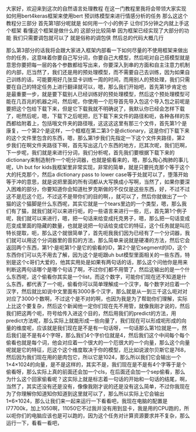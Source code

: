 大家好，欢迎来到这次的自然语言处理教程
在这一门教程里我将会带领大家实现
如何用bert4keras框架来使用bert
预训练模型来进行情感分析的任务
那么这这个教程分三部分
首先第1部分呢就是
如何用一个小的例子
让你们5分钟之内就上手这个框架
看懂这个框架是做什么的
这部分比较简单
因为框架已经实现了大部分的功能
我们只需要调包就可以了
就是俗称的调包侠
然后总的代码大概几行

那么第3部分的话我将会跟大家进入框架内部看一下如何尽量的不使用框架来做出你的任务，这意味着你要自己写分词，你要自己大模型，然后呃对自己搭模型就是意思你要把每一层的各个参数都给写出来，你要深入到串的方面和自主注意力机制的内部，厄当然了，我们还是用的预处理模型，而不需要自己去训练，因为如果自己训练的话，可能要用好几张显卡训练一周的时间，而用别人的预处理，我们只需要在自己的特定任务上进行翻译就可以，嗯，那么我们开始吧，首先第1步肯定也是最重要一步，就是要下载别人已经训练好的预处理模型，然后这个预处理模型可能在几百兆的机器之间，然后呢，你使用一个厄导首先导入包这个导入包之前呢是要把这个包给下载下来，但是它下载我就不明确说了，我默认你已经会怎样下载了，呃然后呢，嗯，下载下之后呢把，厄下载下来文件的路径和呃，各种各样的东西都给附着上，包括哦文件夹的路径哦，这这这这里有那三个文件，首先第1个是康复，一个第2个是这样，一个框框在第二第3个是dictionary，这是你们下载下来的这个文件里包含的东西，嗯，那么第1步我们先指定一下这个文件夹路径，第2步我们在啊文件夹路径下啊，首先写出这几个东西的地方，厄其次呢，我们厄啊，下一步呢，我们就是来进行分词，我们分析呢，首先我们要根据下载下来的dictionary来制造制作一个呃分词器，也就是偷看来的，嗯，那么掏心掏肺的事儿呢，Uh but for kids我框架里非常实现，非常的简单，就是只要托克那个等于这个大的托克那个，然后a dictionary pass to lower case等于处就可以了，堕落开始等于冲的意思，就是说把里面的所有词都从大写换成小写啊，当然了，如果你要深入困难的部分，你要知道你会知道杜罗克斯做的不仅仅是这些东西，好，不过不过这不是厄这个厄，不过这不是带你们的目的啊，，就可以了，然后你就做出了一个猫的这个猫脚是什么东西呢，其实它就是一个tears里边的一个类型，嗯，那么我们有了猫，就我们就可以来进行呃，的一些语言来进行一些，厄，首先第1个例子呢，我们就可以来进行，嗯，把一句话来给变成托克男子，嗯，那么把一句话变成厄变成里面的隐藏的数量，也就是说把一句话给变成它的特征，这个任务就是叫厄特长提取，呃，那么这个就很简单了，首先呃我我们因为已经有了一个分词器，我们就可以用这个分词器里的音扣的方法，那么简单来说就是硬凑的方法，然后它会返回两个东西，第1个是呃第1个是它的偷看的ID，第2个是它segment的ID，这个东西你们可以先不用去了解，因为这个是呃跟uh but模型里面相关的一些东西，特别是这个c哥们大爱的，他其实用处是如果有两句话的话，那么这个问他你是用来判断这两句话哪个是哪个句话了啊，不过你们都不用管了，然后这输出的是一个什么东西呢，这个偷看你其实是一个list，而这个数字，可能你们现在还不知道是什么东西，都代表了一个呃，偷看你可以简单理解成一个汉字，每个数字对应着一个汉字，然后就比如说中文里面有3000多个汉字，那么就是从一到三千这么呃对对对应了3000个数啊，不过这个是不对的啊，也因为我是为了帮助你们理解，实际上比这个要复杂，然后这个新闻他一定你们现在先不用管，就像我刚才说的，然后我们把这两个呃，符号给传入进这个目的，然后用我们的predict的方法，用predict方法呢，那么实际上就能形成一些向量了，我们现在可以形成呃形成的向量的维度呢，应该就是我们现在是不是有一句话呀，一句话那么第1位就是一，然后我们是不是有4个字呀，那么我们4个字价位就是4，然后我们这个中间每个每个偷看也就是每个词，他会对应着一个很大的一个厄很大的一个向量，那么这个向量呢就是它的特征，厄这个这个维度取决于你的模型，厄比如说波尔贝斯它是768，然后因为我们现在用的是肉包它，所以它是1024，那么所以我们它会输出一个1×4×1024的向量，是不是这样的，其实不是，我们现在是不是有4个字等于是个偷看呀，那么实际上真的前面还会加一个cls，在后面还会加一个sep偷看，那么为什么这个回家偷看呢？这实际上就是标志着一句话的开始和一句话的结尾，啊，当然了，其实还没有还是没有，像像我刚才说的还是没有这么简单，不过你我现在为了你理解你知道知你知道到这里就可以了，那么所以实际上它会输出1×6×1024，那么让我们来一起来运行一下看看吧，我现在电脑的配置是I77700k，加上1050啊，11050它不过我并没有用到显卡，我是用的CPU跑的，所以呃你们的电脑应该也是可以跑的，因为这个任务对计算资源要求并不复杂，那么运行一下，看看一看吧，